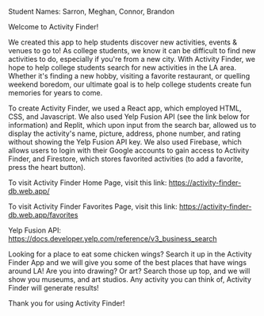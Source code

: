 Student Names: Sarron, Meghan, Connor, Brandon

Welcome to Activity Finder!

We created this app to help students discover new activities, events & venues to go to! As college students, we know it can be difficult to find new activities to do, especially if you're from a new city. With Activity Finder, we hope to help college students search for new activities in the LA area. Whether it's finding a new hobby, visiting a favorite restaurant, or quelling weekend boredom, our ultimate goal is to help college students create fun memories for years to come. 

To create Activity Finder, we used a React app, which employed HTML, CSS, and Javascript. We also used Yelp Fusion API (see the link below for information) and Replit, which upon input from the search bar, allowed us to display the activity's name, picture, address, phone number, and rating without showing the Yelp Fusion API key. We also used Firebase, which allows users to login with their Google accounts to gain access to Activity Finder, and Firestore, which stores favorited activities (to add a favorite, press the heart button).

To visit Activity Finder Home Page, visit this link: https://activity-finder-db.web.app/

To visit Activity Finder Favorites Page, visit this link: https://activity-finder-db.web.app/favorites

Yelp Fusion API: https://docs.developer.yelp.com/reference/v3_business_search

Looking for a place to eat some chicken wings? Search it up in the Activity Finder App and we will give you some of the best places that have wings around LA! Are you into drawing? Or art? Search those up top, and we will show you museums, and art studios. Any activity you can think of, Activity Finder will generate results!

Thank you for using Activity Finder!
